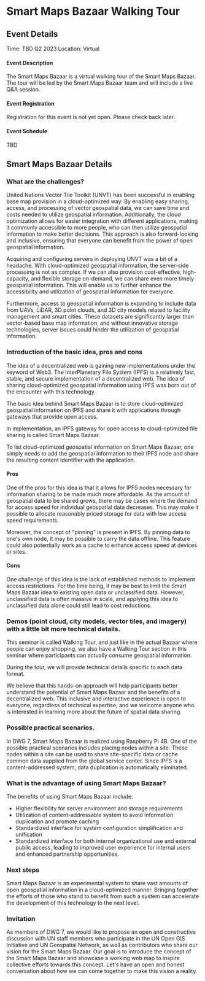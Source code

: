 # Smart Maps Bazaar Walking Tour

## Event Details
Time: TBD Q2 2023
Location: Virtual

#### Event Description
The Smart Maps Bazaar is a virtual walking tour of the Smart Maps Bazaar. The tour will be led by the Smart Maps Bazaar team and will include a live Q&A session.

#### Event Registration
Registration for this event is not yet open. Please check back later.

#### Event Schedule
TBD

## Smart Maps Bazaar Details

### What are the challenges?
United Nations Vector Tile Toolkit (UNVT) has been successful in enabling base map provision in a cloud-optimized way. By enabling easy sharing, access, and processing of vector geospatial data, we can save time and costs needed to utilize geospatial information. Additionally, the cloud optimization allows for easier integration with different applications, making it commonly accessible to more people, who can then utilize geospatial information to make better decisions. This approach is also forward-looking and inclusive, ensuring that everyone can benefit from the power of open geospatial information.

Acquiring and configuring servers in deploying UNVT was a bit of a headache. With cloud-optimized geospatial information, the server-side processing is not as complex. If we can also provision cost-effective, high-capacity, and flexible storage on-demand, we can share even more timely geospatial information. This will enable us to further enhance the accessibility and utilization of geospatial information for everyone.

Furthermore, access to geospatial information is expanding to include data from UAVs, LiDAR, 3D point clouds, and 3D city models related to facility management and smart cities. These datasets are significantly larger than vector-based base map information, and without innovative storage technologies, server issues could hinder the utilization of geospatial information.

### Introduction of the basic idea, pros and cons
The idea of a decentralized web is gaining new implementations under the keyword of Web3. The InterPlanetary File System (IPFS) is a relatively fast, stable, and secure implementation of a decentralized web. The idea of sharing cloud-optimized geospatial information using IPFS was born out of the encounter with this technology.

The basic idea behind Smart Maps Bazaar is to store cloud-optimized geospatial information on IPFS and share it with applications through gateways that provide open access.

In implementation, an IPFS gateway for open access to cloud-optimized file sharing is called Smart Maps Bazaar.

To list cloud-optimized geospatial information on Smart Maps Bazaar, one simply needs to add the geospatial information to their IPFS node and share the resulting content identifier with the application.

#### Pros

One of the pros for this idea is that it allows for IPFS nodes necessary for information sharing to be made much more affordable. As the amount of geospatial data to be shared grows, there may be cases where the demand for access speed for individual geospatial data decreases. This may make it possible to allocate reasonably priced storage for data with low access speed requirements.

Moreover, the concept of "pinning" is present in IPFS. By pinning data to one's own node, it may be possible to carry the data offline. This feature could also potentially work as a cache to enhance access speed at devices or sites.

#### Cons
One challenge of this idea is the lack of established methods to implement access restrictions. For the time being, it may be best to limit the Smart Maps Bazaar idea to existing open data or unclassified data. However, unclassified data is often massive in scale, and applying this idea to unclassified data alone could still lead to cost reductions.

### Demos (point cloud, city models, vector tiles, and imagery) with a little bit more technical details.
This seminar is called Walking Tour, and just like in the actual Bazaar where people can enjoy shopping, we also have a Walking Tour section in this seminar where participants can actually consume geospatial information.

During the tour, we will provide technical details specific to each data format.

We believe that this hands-on approach will help participants better understand the potential of Smart Maps Bazaar and the benefits of a decentralized web. This inclusive and interactive experience is open to everyone, regardless of technical expertise, and we welcome anyone who is interested in learning more about the future of spatial data sharing.

### Possible practical scenarios.
In DWG 7, Smart Maps Bazaar is realized using Raspberry Pi 4B. One of the possible practical scenarios includes placing nodes within a site. These nodes within a site can be used to share site-specific data or cache common data supplied from the global service center. Since IPFS is a content-addressed system, data duplication is automatically eliminated.

### What is the advantage of using Smart Maps Bazaar?
The benefits of using Smart Maps Bazaar include:

- Higher flexibility for server environment and storage requirements
- Utilization of content-addressable system to avoid information duplication and promote caching
- Standardized interface for system configuration simplification and unification
- Standardized interface for both internal organizational use and external public access, leading to improved user experience for internal users and enhanced partnership opportunities.

### Next steps
Smart Maps Bazaar is an experimental system to share vast amounts of open geospatial information in a cloud-optimized manner. Bringing together the efforts of those who stand to benefit from such a system can accelerate the development of this technology to the next level.

### Invitation
As members of DWG 7, we would like to propose an open and constructive discussion with UN staff members who participate in the UN Open GIS Initiative and UN Geospatial Network, as well as contributors who share our vision for the Smart Maps Bazaar. Our goal is to introduce the concept of the Smart Maps Bazaar and showcase a working web map to inspire collective efforts towards this concept. Let's have an open and honest conversation about how we can come together to make this vision a reality.
